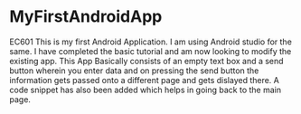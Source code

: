 # MyFirstAndroidApp
EC601
This is my first Android Application. I am using Android studio for the same. I have completed the basic tutorial and am now looking to modify the existing app. 
This App Basically consists of an empty text box and a send button wherein you enter data and on pressing the send button the information gets passed onto a different page and gets dislayed there.
A code snippet has also been added which helps in going back to the main page.

